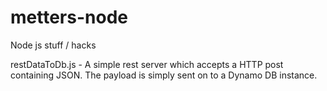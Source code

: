 metters-node
============

Node js stuff / hacks

restDataToDb.js - A simple rest server which accepts a HTTP post containing JSON. The payload is simply sent on to a Dynamo DB instance.
